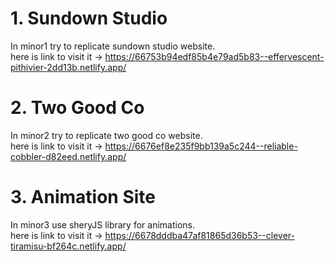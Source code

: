 # 1. Sundown Studio
  In minor1 try to replicate sundown studio website. <br>
  here is link to visit it ->  https://66753b94edf85b4e79ad5b83--effervescent-pithivier-2dd13b.netlify.app/

# 2. Two Good Co
  In minor2 try to replicate two good co website. <br>
  here is link to visit it ->  https://6676ef8e235f9bb139a5c244--reliable-cobbler-d82eed.netlify.app/

# 3. Animation Site
  In minor3 use sheryJS library for animations. <br>
  here is link to visit it ->  https://6678dddba47af81865d36b53--clever-tiramisu-bf264c.netlify.app/